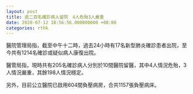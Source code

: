 ```yaml
---
layout: post
title: 逾二百名確診病人留院　4人危殆3人嚴重
date: 2020-07-12 18:56:56.000000000 +08:00
categories: rthk
---
```


醫院管理局指，截至中午十二時，過去24小時有17名新型肺炎確診患者出院，至今共有1214名確診或疑似病人康復出院。

醫管局指，現時共有205名確診病人分別於10間醫院留醫，其中4人情況危殆，3人情況嚴重，其餘198人情況穩定。

另外，目前公立醫院已啟用604間負壓病房，合共1157張負壓病床。
